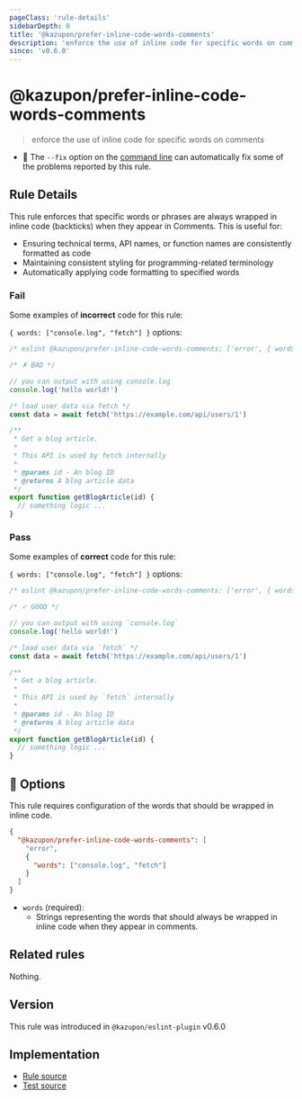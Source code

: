 ```yaml
---
pageClass: 'rule-details'
sidebarDepth: 0
title: '@kazupon/prefer-inline-code-words-comments'
description: 'enforce the use of inline code for specific words on comments'
since: 'v0.6.0'
---
```


# @kazupon/prefer-inline-code-words-comments

> enforce the use of inline code for specific words on comments

- 🔧 The `--fix` option on the [command line](https://eslint.org/docs/user-guide/command-line-interface#fixing-problems) can automatically fix some of the problems reported by this rule.

## Rule Details

This rule enforces that specific words or phrases are always wrapped in inline code (backticks) when they appear in Comments. This is useful for:

- Ensuring technical terms, API names, or function names are consistently formatted as code
- Maintaining consistent styling for programming-related terminology
- Automatically applying code formatting to specified words

### Fail

Some examples of **incorrect** code for this rule:

<eslint-code-block>

`{ words: ["console.log", "fetch"] }` options:

<!-- eslint-skip -->

```js
/* eslint @kazupon/prefer-inline-code-words-comments: ['error', { words: ['console.log', 'fetch'] }] */

/* ✗ BAD */

// you can output with using console.log
console.log('hello world!')

/* load user data via fetch */
const data = await fetch('https://example.com/api/users/1')

/**
 * Get a blog article.
 *
 * This API is used by fetch internally
 *
 * @params id - An blog ID
 * @returns A blog article data
 */
export function getBlogArticle(id) {
  // something logic ...
}
```

</eslint-code-block>

### Pass

Some examples of **correct** code for this rule:

<eslint-code-block>

`{ words: ["console.log", "fetch"] }` options:

<!-- eslint-skip -->

```js
/* eslint @kazupon/prefer-inline-code-words-comments: ['error', { words: ['console.log', 'fetch'] }] */

/* ✓ GOOD */

// you can output with using `console.log`
console.log('hello world!')

/* load user data via `fetch` */
const data = await fetch('https://example.com/api/users/1')

/**
 * Get a blog article.
 *
 * This API is used by `fetch` internally
 *
 * @params id - An blog ID
 * @returns A blog article data
 */
export function getBlogArticle(id) {
  // something logic ...
}
```

</eslint-code-block>

## 🔧 Options

This rule requires configuration of the words that should be wrapped in inline code.

```json
{
  "@kazupon/prefer-inline-code-words-comments": [
    "error",
    {
      "words": ["console.log", "fetch"]
    }
  ]
}
```

- `words` (required):
  - Strings representing the words that should always be wrapped in inline code when they appear in comments.

## Related rules

Nothing.

## Version

This rule was introduced in `@kazupon/eslint-plugin` v0.6.0

## Implementation

- [Rule source](https://github.com/kazupon/eslint-plugin/blob/main/src/rules/prefer-inline-code-words-comments.ts)
- [Test source](https://github.com/kazupon/eslint-plugin/blob/main/src/rules/prefer-inline-code-words-comments.ts)
